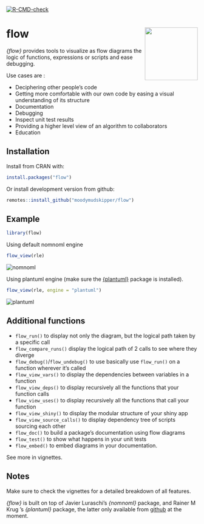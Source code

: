 
<!-- badges: start -->

[![R-CMD-check](https://github.com/moodymudskipper/flow/workflows/R-CMD-check/badge.svg)](https://github.com/moodymudskipper/flow/actions)
<!-- badges: end -->

# flow <img src='man/figures/logo.png' align="right" height="139" />

*{flow}* provides tools to visualize as flow diagrams the logic of
functions, expressions or scripts and ease debugging.

Use cases are :

- Deciphering other people’s code
- Getting more comfortable with our own code by easing a visual
  understanding of its structure
- Documentation
- Debugging
- Inspect unit test results
- Providing a higher level view of an algorithm to collaborators
- Education

## Installation

Install from CRAN with:

``` r
install.packages("flow")
```

Or install development version from github:

``` r
remotes::install_github("moodymudskipper/flow")
```

## Example

``` r
library(flow)
```

Using default nomnoml engine

``` r
flow_view(rle)
```

![nomnoml](man/figures/README_nomnoml.png)

Using plantuml engine (make sure the
[{plantuml}](https://github.com/rkrug/plantuml) package is installed).

``` r
flow_view(rle, engine = "plantuml")
```

![plantuml](man/figures/README_plantuml.png)

## Additional functions

- `flow_run()` to display not only the diagram, but the logical path
  taken by a specific call
- `flow_compare_runs()` display the logical path of 2 calls to see where
  they diverge
- `flow_debug()`/`flow_undebug()` to use basically use `flow_run()` on a
  function wherever it’s called
- `flow_view_vars()` to display the dependencies between variables in a
  function
- `flow_view_deps()` to display recursively all the functions that your
  function calls
- `flow_view_uses()` to display recursively all the functions that call
  your function
- `flow_view_shiny()` to display the modular structure of your shiny app
- `flow_view_source_calls()` to display dependency tree of scripts
  sourcing each other
- `flow_doc()` to build a package’s documentation using flow diagrams
- `flow_test()` to show what happens in your unit tests
- `flow_embed()` to embed diagrams in your documentation.

See more in vignettes.

## Notes

Make sure to check the vignettes for a detailed breakdown of all
features.

*{flow}* is built on top of Javier Luraschi’s *{nomnoml}* package, and
Rainer M Krug ’s *{plantuml}* package, the latter only available from
[github](https://github.com/rkrug/plantuml) at the moment.
